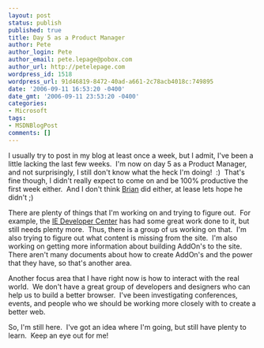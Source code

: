 ```yaml
---
layout: post
status: publish
published: true
title: Day 5 as a Product Manager
author: Pete
author_login: Pete
author_email: pete.lepage@pobox.com
author_url: http://petelepage.com
wordpress_id: 1518
wordpress_url: 91d46819-8472-40ad-a661-2c78acb4018c:749895
date: '2006-09-11 16:53:20 -0400'
date_gmt: '2006-09-11 23:53:20 -0400'
categories:
- Microsoft
tags:
- MSDNBlogPost
comments: []
---
```

<p>I usually try to post in my blog at least once a week, but I admit, I've been a little lacking the last few weeks.  I'm now on day 5 as a Product Manager, and not surprisingly, I still don't know what the heck I'm doing!  :)  That's fine though, I didn't really expect to come on and be 100% productive the first week either.  And I don't think <a href="http://blogs.msdn.com/bgold/default.aspx" target="_blank">Brian</a> did either, at lease lets hope he didn't ;)</p>
<p>There are plenty of things that I'm working on and trying to figure out.  For example, the <a href="http://msdn.microsoft.com/ie/" target="_blank">IE Developer Center</a> has had some great work done to it, but still needs plenty more.  Thus, there is a group of us working on that.  I'm also trying to figure out what content is missing from the site.  I'm also working on getting more information about building AddOn's to the site.  There aren't many documents about how to create AddOn's and the power that they have, so that's another area.</p>
<p>Another focus area that I have right now is how to interact with the real world.  We don't have a great group of developers and designers who can help us to build a better browser.  I've been investigating conferences, events, and people who we should be working more closely with to create a better web.</p>
<p>So, I'm still here.  I've got an idea where I'm going, but still have plenty to learn.  Keep an eye out for me!</p>
<p><img src="http://blogs.msdn.com/aggbug.aspx?PostID=749895" alt="" width="1" height="1" /></p>
